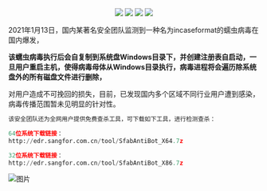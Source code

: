 <div align="center">
    <a href="https://github.com/zhaofeng092/python_auto_office"> <img src="https://badgen.net/badge/Github/%E7%A8%8B%E5%BA%8F%E5%91%98?icon=github&color=red"></a>
    <a href="http://t.cn/A6Gkrbzw"> <img src="https://badgen.net/badge/follow/%E5%85%AC%E4%BC%97%E5%8F%B7?icon=rss&color=green"></a>
    <a href="https://space.bilibili.com/259649365"> <img src="https://badgen.net/badge/pick/B%E7%AB%99?icon=dependabot&color=blue"></a>
    <a href="https://mp.weixin.qq.com/mp/appmsgalbum?__biz=MzkyMzIwOTgzMA==&action=getalbum&album_id=1861970403066249218&scene=173&from_msgid=2247484814&from_itemidx=1&count=3&nolastread=1#wechat_redirect"> <img src="https://badgen.net/badge/join/%E4%BA%A4%E6%B5%81%E7%BE%A4?icon=atom&color=yellow"></a>
</div>



2021年1月13日，国内某著名安全团队监测到一种名为incaseformat的蠕虫病毒在国内爆发，

**该蠕虫病毒执行后会自复制到系统盘Windows目录下，并创建注册表自启动，一旦用户重启主机，使得病毒母体从Windows目录执行，病毒进程将会遍历除系统盘外的所有磁盘文件进行删除，**

对用户造成不可挽回的损失，目前，已发现国内多个区域不同行业用户遭到感染，病毒传播范围暂未见明显的针对性。

```python
该安全团队还为全网用户提供免费查杀工具，可下载如下工具，进行检测查杀：

64位系统下载链接：
http://edr.sangfor.com.cn/tool/SfabAntiBot_X64.7z

32位系统下载链接：
http://edr.sangfor.com.cn/tool/SfabAntiBot_X86.7z
```

 

![图片](https://img-blog.csdnimg.cn/img_convert/9f9ea5e5338cbbfda46b8230d5fcf21e.png)